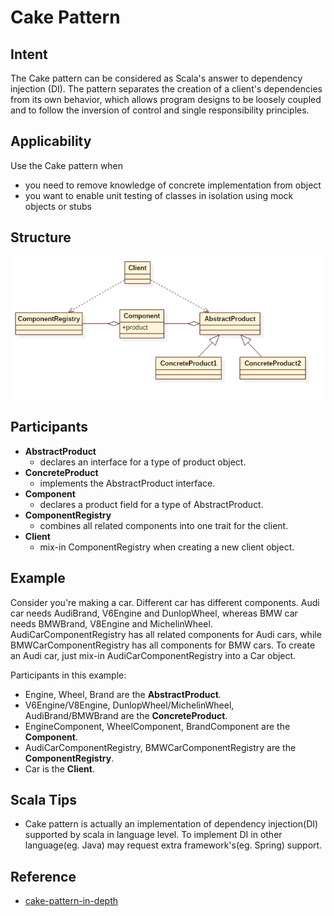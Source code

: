 # Cake Pattern


## Intent
The Cake pattern can be considered as Scala's answer to dependency injection (DI).
The pattern separates the creation of a client's dependencies from its own behavior,
which allows program designs to be loosely coupled and to follow the inversion of control and single responsibility principles.


## Applicability
Use the Cake pattern when

* you need to remove knowledge of concrete implementation from object
* you want to enable unit testing of classes in isolation using mock objects or stubs


## Structure
![cake pattern](./etc/cake.png)


## Participants
* **AbstractProduct**
    - declares an interface for a type of product object.
* **ConcreteProduct**
    - implements the AbstractProduct interface.
* **Component**
    - declares a product field for a type of AbstractProduct.
* **ComponentRegistry**
    - combines all related components into one trait for the client.
* **Client**
    - mix-in ComponentRegistry when creating a new client object.


## Example
Consider you're making a car. Different car has different components.
Audi car needs AudiBrand, V6Engine and DunlopWheel, whereas BMW car needs BMWBrand, V8Engine and MichelinWheel.
AudiCarComponentRegistry has all related components for Audi cars, while BMWCarComponentRegistry has all components for BMW cars.
To create an Audi car, just mix-in AudiCarComponentRegistry into a Car object.

Participants in this example:
* Engine, Wheel, Brand are the **AbstractProduct**.
* V6Engine/V8Engine, DunlopWheel/MichelinWheel, AudiBrand/BMWBrand are the **ConcreteProduct**.
* EngineComponent, WheelComponent, BrandComponent are the **Component**.
* AudiCarComponentRegistry, BMWCarComponentRegistry are the **ComponentRegistry**.
* Car is the **Client**.


## Scala Tips
* Cake pattern is actually an implementation of dependency injection(DI) supported by scala in language level.
To implement DI in other language(eg. Java) may request extra framework's(eg. Spring) support.


## Reference
* [cake-pattern-in-depth](https://www.cakesolutions.net/teamblogs/2011/12/19/cake-pattern-in-depth)